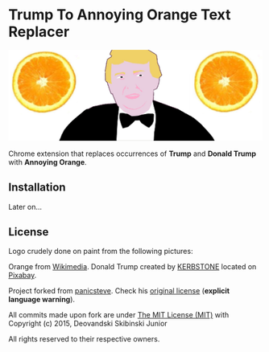 # Trump To Annoying Orange Text Replacer

![](ttao_logo.jpg)

Chrome extension that replaces occurrences of **Trump** and **Donald Trump** with **Annoying Orange**.

## Installation

Later on...

## License

Logo crudely done on paint from the following pictures:

Orange from [Wikimedia](https://commons.wikimedia.org/wiki/File:Orange_Slice.jpg).
Donald Trump created by [KERBSTONE](https://pixabay.com/en/users/KERBSTONE-1427034/) located on [Pixabay](https://pixabay.com/en/donald-trump-donald-trump-1041129/).

Project forked from [panicsteve](https://github.com/panicsteve/cloud-to-butt). Check his [original license](PREVIOUS_LICENSE.md) (**explicit language warning**).

All commits made upon fork are under [The MIT License (MIT)](LICENSE.md) with Copyright (c) 2015, Deovandski Skibinski Junior

All rights reserved to their respective owners.

